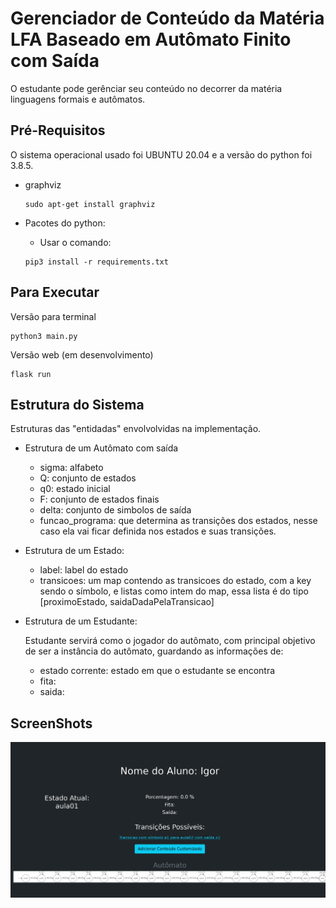 # Gerenciador de Conteúdo da Matéria LFA Baseado em Autômato Finito com Saída

O estudante pode gerênciar seu conteúdo no decorrer da matéria linguagens formais e autômatos.

## Pré-Requisitos

O sistema operacional usado foi UBUNTU 20.04 e a versão do python foi 3.8.5.

* graphviz
	```SHELL
	sudo apt-get install graphviz
	```

* Pacotes do python:
	- Usar o comando:
	```SHELL
	pip3 install -r requirements.txt
	``` 

## Para Executar

Versão para terminal

```SHELL
python3 main.py
```

Versão web (em desenvolvimento)

```SHELL
flask run
```

## Estrutura do Sistema

Estruturas das "entidadas" envolvolvidas na implementação.

* Estrutura de um Autômato com saída
	* sigma: alfabeto
	* Q: conjunto de estados
	* q0: estado inicial
	* F: conjunto de estados finais
	* delta: conjunto de simbolos de saída
	* funcao_programa: que determina as transições dos estados, nesse caso ela vai ficar definida nos estados e suas transições.

* Estrutura de um Estado:
	* label: label do estado
	* transicoes: um map contendo as transicoes do estado, com a key sendo o símbolo, e listas como intem do map, essa lista é do tipo [proximoEstado, saidaDadaPelaTransicao]

* Estrutura de um Estudante:

	Estudante servirá como o jogador do autômato, com principal objetivo de ser a instância do autômato, guardando as informações de:

    * estado corrente: estado em que o estudante se encontra
	* fita:
	* saida:


## ScreenShots

![Alt text](./cursoautomato.jpg "a title")
